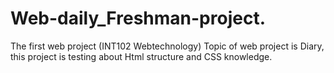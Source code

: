 # Web-daily_Freshman-project.

The first web project (INT102 Webtechnology)
Topic of web project is Diary,
this project is testing about Html structure and CSS knowledge.

